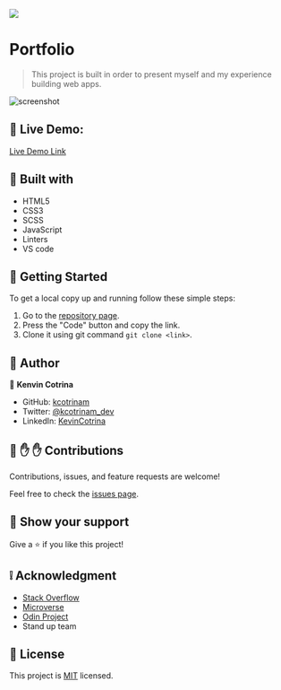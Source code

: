 ![](https://img.shields.io/badge/Microverse-blueviolet)

# Portfolio

> This project is built in order to present myself and my experience building web apps.

![screenshot](app/assets/images/mockup.jpg)

## :red_circle: Live Demo:

[Live Demo Link](https://kcotrinam.github.io/Portfolio/)

## :hammer: Built with

- HTML5
- CSS3
- SCSS
- JavaScript
- Linters
- VS code

## :construction_worker: Getting Started

To get a local copy up and running follow these simple steps:

1. Go to the [repository page](https://github.com/kcotrinam/Portfolio/).
2. Press the "Code" button and copy the link.
3. Clone it using git command `git clone <link>`.

## :bust_in_silhouette: Author

👤 **Kenvin Cotrina**

- GitHub: [kcotrinam](https://github.com/kcotrinam) 
- Twitter: [@kcotrinam_dev](https://twitter.com/kcotrinam_dev)
- LinkedIn: [KevinCotrina](https://www.linkedin.com/in/kevincotrina/ )

## 🤝 :raised_hand: :raised_hand: Contributions

Contributions, issues, and feature requests are welcome!

Feel free to check the [issues page](https://github.com/kcotrinam/Portfolio/issues).

## :muscle: Show your support

Give a ⭐️ if you like this project!

## :grey_exclamation: Acknowledgment

- [Stack Overflow](https://es.stackoverflow.com/)
- [Microverse](https://www.microverse.org/)
- [Odin Project](https://www.theodinproject.com/)
- Stand up team

 ## 📝 License

This project is [MIT]() licensed.
